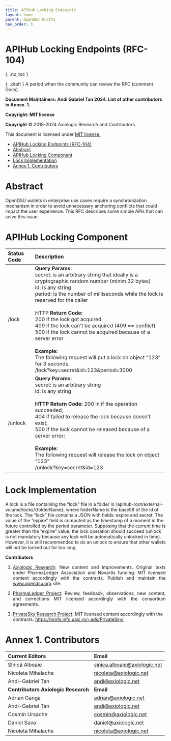 ```yaml
---
title: APIHub Locking Endpoints
layout: home
parent: OpenDSU Drafts
nav_order: 3
---
```



# **APIHub Locking Endpoints (RFC-104)**

{: .no_toc }

{: .draft }
A period when the community can review the RFC (comment Docs).

**Document Maintainers: Andi Gabriel Tan 2024. List of other contributors in Annex. 1.**

**Copyright: MIT license**

 **Copyright** © 2018-2024 Axiologic Research and Contributors.

This document is licensed under [MIT license.](https://en.wikipedia.org/wiki/MIT_License)

<!-- TOC -->
* [APIHub Locking Endpoints (RFC-104)](#apihub-locking-endpoints-rfc-104)
* [Abstract](#abstract)
* [APIHub Locking Component](#apihub-locking-component)
* [Lock Implementation](#lock-implementation)
* [Annex 1. Contributors](#annex-1-contributors)
<!-- TOC -->

# Abstract

<p style='text-align: justify;'>

OpenDSU wallets in enterprise use cases require a synchronization mechanism in order to avoid unnecessary anchoring conflicts that could impact the user experience. This RFC describes some simple APIs that can solve this issue.
</p>

# APIHub Locking Component

| Status Code | Description                                                                                                                                                                                                                                                                                                                                                                                                                                                                                                                                                                 |
|:------------|:----------------------------------------------------------------------------------------------------------------------------------------------------------------------------------------------------------------------------------------------------------------------------------------------------------------------------------------------------------------------------------------------------------------------------------------------------------------------------------------------------------------------------------------------------------------------------|
| /lock       | **Query Params:**  <br> secret: is an arbitrary string that ideally is a cryptographic random number (minim 32 bytes) <br> id: is any string  <br> period: is the number of milliseconds while the lock is reserved for the caller <br> <br> HTTP  **Return Code:**  <br> 200 if the lock got acquired <br> 409 if the lock can't be acquired (409 == conflict) <br> 500 if the lock cannot be acquired because of a server error <br> <br> **Example:** <br> The following request will put a lock on object “123” for 3 seconds. <br> /lock?key=secret&id=123&period=3000 |
| /unlock     | **Query Params:**  <br>  secret: is an arbitrary string  <br> id: is any string <br> <br> **HTTP  Return Code:** 200 in if the operation succeeded; <br>  404 if failed to release the lock because doesn’t exist; <br>  500 if the lock cannot be released because of a server error; <br> <br> **Example:** <br> The following request will release the lock on object “123” <br>  /unlock?key=secret&id=123                                                                                                                                                              |


# Lock Implementation

<p style='text-align: justify;'>

A lock is a file containing the “lock” file in a folder in /apihub-root/external-volume/locks/{folderName}, where folderName is the base58 of the id of the lock. The “lock” file contains a JSON with fields: expire and secret. The value of the “expire” field is computed as the timestamp of a moment in the future controlled by the period parameter. Supposing that the current time is greater than the “expire” value, the lock operation should succeed (unlock is not mandatory because any lock will be automatically unlocked in time). However, it is still recommended to do an unlock to ensure that other wallets will not be locked out for too long.
</p>


**Contributors**

1. <p style='text-align: justify;'><a href="www.axiologic.net">Axiologic Research</a>: New content and improvements. Original texts under PharmaLedger Association and Novartis funding. MIT licensed content accordingly with the contracts. Publish and maintain the <a href="www.opendsu.com">www.opendsu.org</a> site.

2. <p style='text-align: justify;'><a href="www.pharmaledger.eu">PharmaLedger Project</a>: Review, feedback, observations, new content, and corrections MIT licensed accordingly with the consortium agreements.

3. <a href="www.privatesky.xyz">PrivateSky Research Project</a>: MIT licensed content accordingly with the contracts. https://profs.info.uaic.ro/~ads/PrivateSky/

# Annex 1. Contributors


| **Current Editors**                 | **Email**                               |
|:------------------------------------|:----------------------------------------|
| Sînică Alboaie                      | sinica.alboaie@axiologic.net            |
| Nicoleta Mihalache                  | nicoleta@axiologic.net                  |
| Andi-Gabriel Țan                    | andi@axiologic.net                      |
| **Contributors Axiologic Research** | **Email**                               |
| Adrian Ganga                        | adrian@axiologic.net                    |
| Andi-Gabriel Țan                    | andi@axiologic.net                      |
| Cosmin Ursache                      | cosmin@axiologic.net                    |
| Daniel Sava                         | daniel@axiologic.net                    |
| Nicoleta Mihalache                  | nicoleta@axiologic.net                  |
